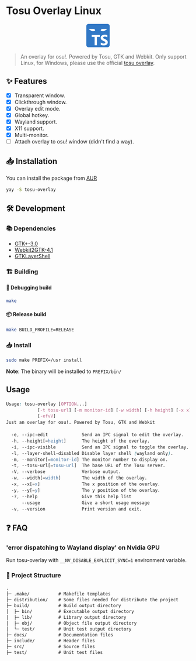 # Tosu Overlay Linux

<p align="center">
  <img src="./logo.svg" width="64" height="64">
</p>

> An overlay for osu!. Powered by Tosu, GTK and Webkit.
> Only support Linux, for Windows, please use the official [tosu overlay](https://github.com/tosuapp/tosu).

## ✨ Features

- [x] Transparent window.
- [x] Clickthrough window.
- [x] Overlay edit mode.
- [x] Global hotkey.
- [x] Wayland support.
- [x] X11 support.
- [x] Multi-monitor.
- [ ] Attach overlay to osu! window (didn't find a way).

## 📥 Installation

You can install the package from [AUR](https://aur.archlinux.org/packages/tosu-overlay/)

```sh
yay -S tosu-overlay
```

## 🛠️ Development

### 📚 Dependencies

- [GTK+-3.0](https://gitlab.gnome.org/GNOME/gtk/)
- [Webkit2GTK-4.1](https://webkitgtk.org/)
- [GTKLayerShell](https://github.com/wmww/gtk-layer-shell)

### 🏗️ Building

#### 🐞 Debugging build

```sh
make
```

#### 📦 Release build

```sh
make BUILD_PROFILE=RELEASE
```

### 📥 Install

```sh
sudo make PREFIX=/usr install
```

**Note**: The binary will be installed to `PREFIX/bin/`

## Usage

```css
Usage: tosu-overlay [OPTION...]
            [-t tosu-url] [-m monitor-id] [-w width] [-h height] [-x x] [-y y]
            [-efvV]
Just an overlay for osu!. Powered by Tosu, GTK and Webkit

  -e, --ipc-edit             Send an IPC signal to edit the overlay.
  -h, --height[=height]      The height of the overlay.
  -i, --ipc-visible          Send an IPC signal to toggle the overlay.
  -l, --layer-shell-disabled Disable layer shell (wayland only).
  -m, --monitor[=monitor-id] The monitor number to display on.
  -t, --tosu-url[=tosu-url]  The base URL of the Tosu server.
  -V, --verbose              Verbose output.
  -w, --width[=width]        The width of the overlay.
  -x, --x[=x]                The x position of the overlay.
  -y, --y[=y]                The y position of the overlay.
  -?, --help                 Give this help list
      --usage                Give a short usage message
  -v, --version              Print version and exit.
```

## ❓ FAQ

### 'error dispatching to Wayland display' on Nvidia GPU

Run tosu-overlay with `__NV_DISABLE_EXPLICIT_SYNC=1` environment variable.

### 🪾 Project Structure

```
.
├─ .make/           # Makefile templates
├─ distribution/    # Some files needed for distribute the project
├─ build/           # Build output directory
│  ├─ bin/          # Executable output directory
│  ├─ lib/          # Library output directory
│  ├─ obj/          # Object file output directory
│  └─ test/         # Unit test output directory
├─ docs/            # Documentation files
├─ include/         # Header files
├─ src/             # Source files
├─ test/            # Unit test files
```
